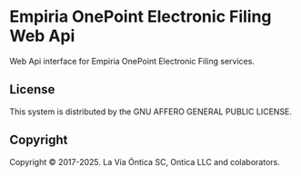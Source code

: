 ﻿# Empiria OnePoint Electronic Filing Web Api

Web Api interface for Empiria OnePoint Electronic Filing services.

## License

This system is distributed by the GNU AFFERO GENERAL PUBLIC LICENSE.

## Copyright

Copyright © 2017-2025. La Vía Óntica SC, Ontica LLC and colaborators.
